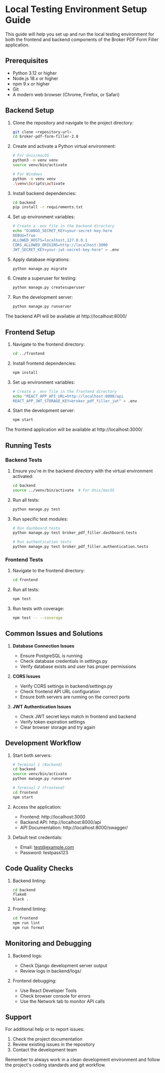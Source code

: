 # Local Testing Environment Setup Guide

This guide will help you set up and run the local testing environment for both the frontend and backend components of the Broker PDF Form Filler application.

## Prerequisites

- Python 3.12 or higher
- Node.js 18.x or higher
- npm 9.x or higher
- Git
- A modern web browser (Chrome, Firefox, or Safari)

## Backend Setup

1. Clone the repository and navigate to the project directory:
   ```bash
   git clone <repository-url>
   cd broker-pdf-form-filler-2.0
   ```

2. Create and activate a Python virtual environment:
   ```bash
   # For Unix/macOS
   python3 -m venv venv
   source venv/bin/activate

   # For Windows
   python -m venv venv
   .\venv\Scripts\activate
   ```

3. Install backend dependencies:
   ```bash
   cd backend
   pip install -r requirements.txt
   ```

4. Set up environment variables:
   ```bash
   # Create a .env file in the backend directory
   echo "DJANGO_SECRET_KEY=your-secret-key-here
   DEBUG=True
   ALLOWED_HOSTS=localhost,127.0.0.1
   CORS_ALLOWED_ORIGINS=http://localhost:3000
   JWT_SECRET_KEY=your-jwt-secret-key-here" > .env
   ```

5. Apply database migrations:
   ```bash
   python manage.py migrate
   ```

6. Create a superuser for testing:
   ```bash
   python manage.py createsuperuser
   ```

7. Run the development server:
   ```bash
   python manage.py runserver
   ```

The backend API will be available at http://localhost:8000/

## Frontend Setup

1. Navigate to the frontend directory:
   ```bash
   cd ../frontend
   ```

2. Install frontend dependencies:
   ```bash
   npm install
   ```

3. Set up environment variables:
   ```bash
   # Create a .env file in the frontend directory
   echo "REACT_APP_API_URL=http://localhost:8000/api
   REACT_APP_JWT_STORAGE_KEY=broker_pdf_filler_jwt" > .env
   ```

4. Start the development server:
   ```bash
   npm start
   ```

The frontend application will be available at http://localhost:3000/

## Running Tests

### Backend Tests

1. Ensure you're in the backend directory with the virtual environment activated:
   ```bash
   cd backend
   source ../venv/bin/activate  # For Unix/macOS
   ```

2. Run all tests:
   ```bash
   python manage.py test
   ```

3. Run specific test modules:
   ```bash
   # Run dashboard tests
   python manage.py test broker_pdf_filler.dashboard.tests

   # Run authentication tests
   python manage.py test broker_pdf_filler.authentication.tests
   ```

### Frontend Tests

1. Navigate to the frontend directory:
   ```bash
   cd frontend
   ```

2. Run all tests:
   ```bash
   npm test
   ```

3. Run tests with coverage:
   ```bash
   npm test -- --coverage
   ```

## Common Issues and Solutions

1. **Database Connection Issues**
   - Ensure PostgreSQL is running
   - Check database credentials in settings.py
   - Verify database exists and user has proper permissions

2. **CORS Issues**
   - Verify CORS settings in backend/settings.py
   - Check frontend API URL configuration
   - Ensure both servers are running on the correct ports

3. **JWT Authentication Issues**
   - Check JWT secret keys match in frontend and backend
   - Verify token expiration settings
   - Clear browser storage and try again

## Development Workflow

1. Start both servers:
   ```bash
   # Terminal 1 (Backend)
   cd backend
   source venv/bin/activate
   python manage.py runserver

   # Terminal 2 (Frontend)
   cd frontend
   npm start
   ```

2. Access the application:
   - Frontend: http://localhost:3000
   - Backend API: http://localhost:8000/api
   - API Documentation: http://localhost:8000/swagger/

3. Default test credentials:
   - Email: test@example.com
   - Password: testpass123

## Code Quality Checks

1. Backend linting:
   ```bash
   cd backend
   flake8
   black .
   ```

2. Frontend linting:
   ```bash
   cd frontend
   npm run lint
   npm run format
   ```

## Monitoring and Debugging

1. Backend logs:
   - Check Django development server output
   - Review logs in backend/logs/

2. Frontend debugging:
   - Use React Developer Tools
   - Check browser console for errors
   - Use the Network tab to monitor API calls

## Support

For additional help or to report issues:
1. Check the project documentation
2. Review existing issues in the repository
3. Contact the development team

Remember to always work in a clean development environment and follow the project's coding standards and git workflow. 